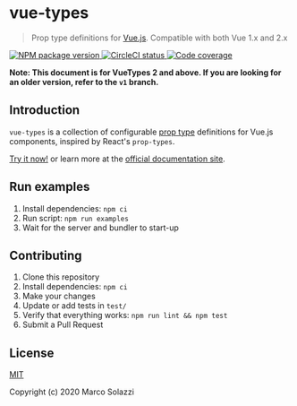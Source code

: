 # vue-types

> Prop type definitions for [Vue.js](http://vuejs.org). Compatible with both Vue 1.x and 2.x

<p id="badges">
  <a href="https://www.npmjs.com/package/vue-types" target="_blank">
    <img alt="NPM package version" src="https://img.shields.io/npm/v/vue-types" />
  </a>
  <a href="https://circleci.com/gh/dwightjack/vue-types" target="_blank">
    <img alt="CircleCI status" src="https://circleci.com/gh/dwightjack/vue-types.svg?style=shield" />
  </a>
<a href="https://www.npmjs.com/package/vue-types" target="_blank">
    <img alt="Code coverage" src="https://img.shields.io/codeclimate/dwightjack/vue-types" />
  </a>

</p>

**Note: This document is for VueTypes 2 and above. If you are looking for an older version, refer to the `v1` branch.**

## Introduction

`vue-types` is a collection of configurable [prop type](http://vuejs.org/guide/components.html#Props) definitions for Vue.js components, inspired by React's `prop-types`.

[Try it now!](https://codesandbox.io/s/vue-types-2-demo-rbrdh) or learn more at the [official documentation site](https://dwightjack.github.io/vue-types/).

## Run examples

1. Install dependencies: `npm ci`
1. Run script: `npm run examples`
1. Wait for the server and bundler to start-up

## Contributing

1. Clone this repository
1. Install dependencies: `npm ci`
1. Make your changes
1. Update or add tests in `test/`
1. Verify that everything works: `npm run lint && npm test`
1. Submit a Pull Request

## License

[MIT](http://opensource.org/licenses/MIT)

Copyright (c) 2020 Marco Solazzi
